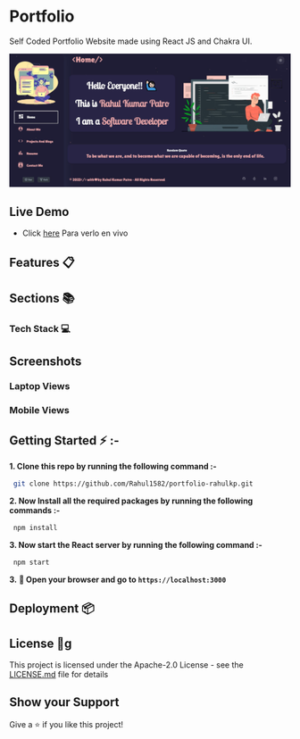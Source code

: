 # Portfolio

Self Coded Portfolio Website made using React JS and Chakra UI.


<!-- <p align="center"> 
  <kbd>
    <a href="https://rahulkp15.onrender.com/" target="_blank"><img src="./images/intro.jpg" >
  </a>
  </kbd>
</p> -->
<p align="center"> 
  <kbd>
    <a href="https://simply-win-rar-github-io.vercel.app/home" target="_blank"><img src="./images/intro.jpg" >
  </a>
  </kbd>
</p>

## Live Demo 

- Click [here](https://simply-win-rar-github-io.vercel.app/home) Para verlo en vivo

## Features 📋

<!-- ⚡️ Dark and Light Theme \
🎨 Customizable Layouts: Personalize your portfolio layout.\
📱  Responsive Design: Look great on desktop, tablet, and mobile.\
🏳️ Shimmering Effect and Lazy Loading of Images. \
💡  Edit with Ease: Light weight editing solution.\
💻 Downloadable React Code: Full control over your portfolio. -->


## Sections 📚

<!-- ✔️ Home\
✔️ About Me\
✔️ Projects And Blogs\
✔️ Resume\
✔️ Contact Me -->

### Tech Stack 💻
<!-- 
- [React.js](https://react.dev/)
- [Chakra UI](https://chakra-ui.com/) -->

## Screenshots

### Laptop Views

<!-- <p align="center"> 
  <kbd>
    <a href="https://simply-win-rar-github-io.vercel.app/home" target="_blank"><img src="./images/laptopView.jpg">
  </a>
  </kbd>
</p> -->

### Mobile Views

<!-- <div align="center"> 
  <kbd>
 <img src="./images/mobile-view-1.jpg" width="400" height="400">
 <img src="./images/mobile-view-2.jpg" width="400" height="400">
  </kbd>
</div> -->

## Getting Started ⚡ :-

**1. Clone this repo by running the following command :-**

```bash
 git clone https://github.com/Rahul1582/portfolio-rahulkp.git
```

**2. Now Install all the required packages by running the following commands :-**

```bash
 npm install
```

**3. Now start the React server by running the following command :-**

```bash
 npm start
```

**3.** **🎉 Open your browser and go to `https://localhost:3000`**

## Deployment 📦

<!-- This Web Application is deployed to Render.

You could also host directly with Render by linking your own repository. -->


## License 📄g
This project is licensed under the Apache-2.0 License - see the [LICENSE.md](./LICENSE) file for details


## Show your Support

Give a ⭐️ if you like this project!